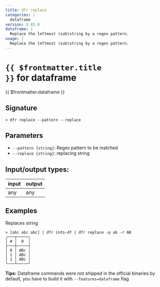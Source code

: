 ```yaml
---
title: dfr replace
categories: |
  dataframe
version: 0.85.0
dataframe: |
  Replace the leftmost (sub)string by a regex pattern.
usage: |
  Replace the leftmost (sub)string by a regex pattern.
---
```

<!-- This file is automatically generated. Please edit the command in https://github.com/nushell/nushell instead. -->

# <code>{{ $frontmatter.title }}</code> for dataframe

<div class='command-title'>{{ $frontmatter.dataframe }}</div>

## Signature

```> dfr replace --pattern --replace```

## Parameters

 -  `--pattern {string}`: Regex pattern to be matched
 -  `--replace {string}`: replacing string


## Input/output types:

| input | output |
| ----- | ------ |
| any   | any    |

## Examples

Replaces string
```shell
> [abc abc abc] | dfr into-df | dfr replace -p ab -r AB
╭───┬─────╮
│ # │  0  │
├───┼─────┤
│ 0 │ ABc │
│ 1 │ ABc │
│ 2 │ ABc │
╰───┴─────╯

```


**Tips:** Dataframe commands were not shipped in the official binaries by default, you have to build it with `--features=dataframe` flag